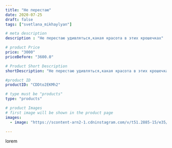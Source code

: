 ```yaml
---
title: "Не перестаю"
date: 2020-07-25
draft: false
tags: ["svetlana_mikhaylyan"]

# meta description
description : "Не перестаю удивляться,какая красота в этих крошечках"

# product Price
price: "3000"
priceBefore: "3600.0"

# Product Short Description
shortDescription: "Не перестаю удивляться,какая красота в этих крошечках"

#product ID
productID: "CDDto2EKMh2"

# type must be "products"
type: "products"

# product Images
# first image will be shown in the product page
images:
  - image: "https://scontent-arn2-1.cdninstagram.com/v/t51.2885-15/e35/109841121_578826006133600_7995111417268326124_n.jpg?se=7&tp=1&_nc_ht=scontent-arn2-1.cdninstagram.com&_nc_cat=104&_nc_ohc=zEH3L4FwfAsAX-AyJE8&oh=6971ad01c249471076b942f0819c72a0&oe=607531AF&ig_cache_key=MjM2MDkzMTM0ODU5NjE4MTExMA%3D%3D.2"

---
```

lorem
